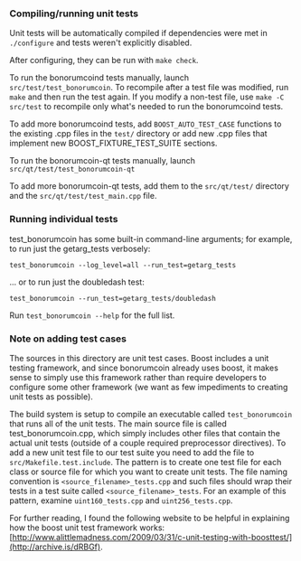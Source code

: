 ### Compiling/running unit tests

Unit tests will be automatically compiled if dependencies were met in `./configure`
and tests weren't explicitly disabled.

After configuring, they can be run with `make check`.

To run the bonorumcoind tests manually, launch `src/test/test_bonorumcoin`. To recompile
after a test file was modified, run `make` and then run the test again. If you
modify a non-test file, use `make -C src/test` to recompile only what's needed
to run the bonorumcoind tests.

To add more bonorumcoind tests, add `BOOST_AUTO_TEST_CASE` functions to the existing
.cpp files in the `test/` directory or add new .cpp files that
implement new BOOST_FIXTURE_TEST_SUITE sections.

To run the bonorumcoin-qt tests manually, launch `src/qt/test/test_bonorumcoin-qt`

To add more bonorumcoin-qt tests, add them to the `src/qt/test/` directory and
the `src/qt/test/test_main.cpp` file.

### Running individual tests

test_bonorumcoin has some built-in command-line arguments; for
example, to run just the getarg_tests verbosely:

    test_bonorumcoin --log_level=all --run_test=getarg_tests

... or to run just the doubledash test:

    test_bonorumcoin --run_test=getarg_tests/doubledash

Run `test_bonorumcoin --help` for the full list.

### Note on adding test cases

The sources in this directory are unit test cases.  Boost includes a
unit testing framework, and since bonorumcoin already uses boost, it makes
sense to simply use this framework rather than require developers to
configure some other framework (we want as few impediments to creating
unit tests as possible).

The build system is setup to compile an executable called `test_bonorumcoin`
that runs all of the unit tests.  The main source file is called
test_bonorumcoin.cpp, which simply includes other files that contain the
actual unit tests (outside of a couple required preprocessor
directives). To add a new unit test file to our test suite you need
to add the file to `src/Makefile.test.include`. The pattern is to
create one test file for each class or source file for which you want
to create unit tests.  The file naming convention is
`<source_filename>_tests.cpp` and such files should wrap their tests
in a test suite called `<source_filename>_tests`.  For an example of
this pattern, examine `uint160_tests.cpp` and `uint256_tests.cpp`.

For further reading, I found the following website to be helpful in
explaining how the boost unit test framework works:
[http://www.alittlemadness.com/2009/03/31/c-unit-testing-with-boosttest/](http://archive.is/dRBGf).
